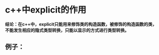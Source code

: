# c++中explicit的作用
**结论：在c++中，explicit只能用来修饰类的构造函数，被修饰的构造函数的类，不能发生相应的隐式类型转换，只能以显示的方式进行类型转换。**

## 例子：
